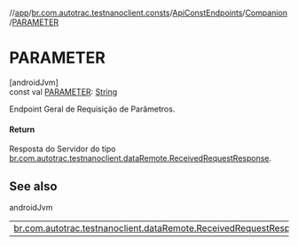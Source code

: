 //[app](../../../../index.md)/[br.com.autotrac.testnanoclient.consts](../../index.md)/[ApiConstEndpoints](../index.md)/[Companion](index.md)/[PARAMETER](-p-a-r-a-m-e-t-e-r.md)

# PARAMETER

[androidJvm]\
const val [PARAMETER](-p-a-r-a-m-e-t-e-r.md): [String](https://kotlinlang.org/api/latest/jvm/stdlib/kotlin/-string/index.html)

Endpoint Geral de Requisição de Parâmetros.

#### Return

Resposta do Servidor do tipo [br.com.autotrac.testnanoclient.dataRemote.ReceivedRequestResponse](../../../br.com.autotrac.testnanoclient.dataRemote/-received-request-response/index.md).

## See also

androidJvm

| | |
|---|---|
| [br.com.autotrac.testnanoclient.dataRemote.ReceivedRequestResponse](../../../br.com.autotrac.testnanoclient.dataRemote/-received-request-response/index.md) |  |
